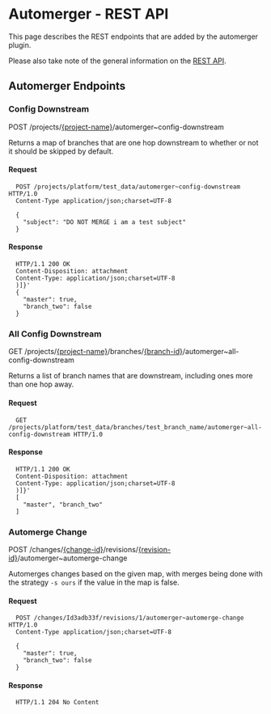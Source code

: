 Automerger - REST API
============================

This page describes the REST endpoints that are added by the automerger plugin.

Please also take note of the general information on the
[REST API](https://gerrit-review.googlesource.com/Documentation/rest-api.html).

<a id="automerger-endpoints"> Automerger Endpoints
-------------------------------------------------

### <a id="config-downstream"> Config Downstream
POST /projects/[\{project-name\}](https://gerrit-review.googlesource.com/Documentation/rest-api-projects.html#project-name)/automerger~config-downstream

Returns a map of branches that are one hop downstream to whether or not it
should be skipped by default.

#### Request

```
  POST /projects/platform/test_data/automerger~config-downstream HTTP/1.0
  Content-Type application/json;charset=UTF-8

  {
    "subject": "DO NOT MERGE i am a test subject"
  }
```

#### Response

```
  HTTP/1.1 200 OK
  Content-Disposition: attachment
  Content-Type: application/json;charset=UTF-8
  )]}'
  {
    "master": true,
    "branch_two": false
  }
```

### <a id="all-config-downstream"> All Config Downstream
GET /projects/[\{project-name\}](https://gerrit-review.googlesource.com/Documentation/rest-api-projects.html#project-name)/branches/[\{branch-id\}](https://gerrit-review.googlesource.com/Documentation/rest-api-projects.html#branch-id)/automerger~all-config-downstream

Returns a list of branch names that are downstream, including ones more than one
hop away.

#### Request

```
  GET /projects/platform/test_data/branches/test_branch_name/automerger~all-config-downstream HTTP/1.0
```

#### Response

```
  HTTP/1.1 200 OK
  Content-Disposition: attachment
  Content-Type: application/json;charset=UTF-8
  )]}'
  [
    "master", "branch_two"
  ]
```

### <a id="automerge-change"> Automerge Change
POST /changes/[\{change-id\}](https://gerrit-review.googlesource.com/Documentation/rest-api-changes.html#change-id)/revisions/[\{revision-id\}](https://gerrit-review.googlesource.com/Documentation/rest-api-changes.html#revision-id)/automerger~automerge-change

Automerges changes based on the given map, with merges being done with the
strategy `-s ours` if the value in the map is false.

#### Request

```
  POST /changes/Id3adb33f/revisions/1/automerger~automerge-change HTTP/1.0
  Content-Type application/json;charset=UTF-8

  {
    "master": true,
    "branch_two": false
  }
```

#### Response

```
  HTTP/1.1 204 No Content
```
